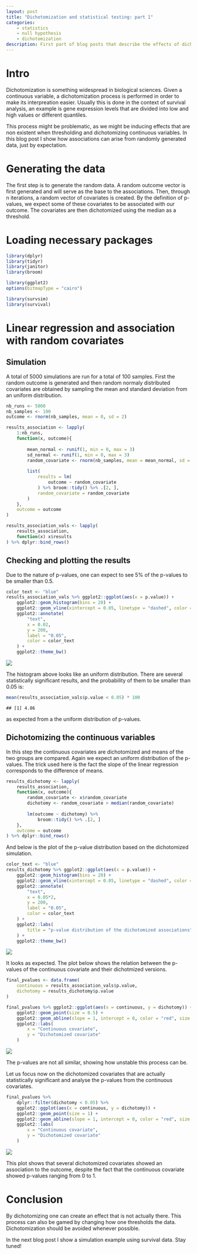 ```yaml
---
layout: post
title: "Dichotomization and statistical testing: part 1"
categories:
    - statistics
    - null hypothesis
    - dichotomization
description: First part of blog posts that describe the effects of dichotomization
---
```

    
# Intro

Dichotomization is something widespread in biological sciences. Given a 
continuous variable, a dichotomization process is performed in order to 
make its interpreation easier. Usually this is done in the context of survival
analysis, an example is gene expression levels that are divided into low
and high values or different quantiles. 

This process might be problematic, as we might be inducing effects 
that are non existent when thresholding and dichotomizing continuous variables.
In this blog post I show how associations can arise from randomly 
generated data, just by expectation. 

# Generating the data

The first step is to generate the random data. A random outcome 
vector is first generated and will serve as the base to the associations.
Then, through n iterations, a random vector of covariates is created.
By the definition of p-values, we expect some of these covariates
to be associated with our outcome. The covariates are then dichotomized 
using the median as a threshold. 

# Loading necessary packages


```r
library(dplyr)
library(tidyr)
library(janitor)
library(broom)

library(ggplot2)
options(bitmapType = "cairo")

library(survsim)
library(survival)
```

# Linear regression and association with random covariates 

## Simulation

A total of 5000 simulations are run for a total 
of 100 samples. First the random outcome is generated
and then random normaly distributed covariates are obtained
by sampling the mean and standard deviation from an uniform distribution.


```r
nb_runs <- 5000
nb_samples <- 100
outcome <- rnorm(nb_samples, mean = 0, sd = 2)

results_association <- lapply(
    1:nb_runs,
    function(x, outcome){
        
        mean_normal <- runif(1, min = 0, max = 3)
        sd_normal <- runif(1, min = 0, max = 3)
        random_covariate <- rnorm(nb_samples, mean = mean_normal, sd = sd_normal)
        
        list( 
            results = lm(
                outcome ~ random_covariate
            ) %>% broom::tidy() %>% .[2, ],
            random_covariate = random_covariate
        )
    }, 
    outcome = outcome 
)

results_association_vals <- lapply(
    results_association,
    function(x) x$results
) %>% dplyr::bind_rows()
```

## Checking and plotting the results

Due to the nature of p-values, one can expect to see 5% of the p-values
to be smaller than 0.5. 


```r
color_text <- "blue"
results_association_vals %>% ggplot2::ggplot(aes(x = p.value)) +
    ggplot2::geom_histogram(bins = 20) + 
    ggplot2::geom_vline(xintercept = 0.05, linetype = "dashed", color = color_text) + 
    ggplot2::annotate(
        "text",
        x = 0.02,
        y = 200, 
        label = "0.05",
        color = color_text
    ) + 
    ggplot2::theme_bw()
```

<img src="{{ site.baseurl }}/assets/vanilla_dichotomization_files/figure-html/unnamed-chunk-3-1.png"  />

The histogram above looks like an uniform distribution. There are several
statistically significant results, and the probability of them to be
smaller than 0.05 is:
    

```r
mean(results_association_vals$p.value < 0.05) * 100
```

```
## [1] 4.86
```

as expected from a the uniform distribution of p-values.

## Dichotomizing the continuous variables

In this step the continuous covariates are dichotomized and means
of the two groups are compared. 
Again we expect an uniform distribution of the p-values. The trick used
here is the fact the slope of the linear regression corresponds to the 
difference of means.


```r
results_dichotomy <- lapply(
    results_association,
    function(x, outcome){
        random_covariate <- x$random_covariate
        dichotomy <- random_covariate > median(random_covariate)
        
        lm(outcome ~ dichotomy) %>% 
            broom::tidy() %>% .[2, ]
    },
    outcome = outcome
) %>% dplyr::bind_rows()
```

And below is the plot of the p-value distribution based on the dichotomized
simulation.

```r
color_text <- "blue"
results_dichotomy %>% ggplot2::ggplot(aes(x = p.value)) +
    ggplot2::geom_histogram(bins = 20) + 
    ggplot2::geom_vline(xintercept = 0.05, linetype = "dashed", color = color_text) + 
    ggplot2::annotate(
        "text",
        x = 0.05*2,
        y = 200, 
        label = "0.05",
        color = color_text
    ) + 
    ggplot2::labs(
        title = "p-value distribution of the dichotomized associations"
    ) + 
    ggplot2::theme_bw()
```

<img src="{{ site.baseurl }}/assets/vanilla_dichotomization_files/figure-html/unnamed-chunk-6-1.png"  />

It looks as expected. The plot below shows the relation
between the p-values of the continuous covariate and their dichotmized versions.


```r
final_pvalues <- data.frame(
    continuous = results_association_vals$p.value,
    dichotomy = results_dichotomy$p.value
)

final_pvalues %>% ggplot2::ggplot(aes(x = continuous, y = dichotomy)) + 
    ggplot2::geom_point(size = 0.5) + 
    ggplot2::geom_abline(slope = 1, intercept = 0, color = "red", size = 1) + 
    ggplot2::labs(
        x = "Continuous covariate",
        y = "Dichotomized covariate"
    )
```

<img src="{{ site.baseurl }}/assets/vanilla_dichotomization_files/figure-html/unnamed-chunk-7-1.png"  />

The p-values are not all similar, showing how unstable this process can be.

Let us focus now on the dichotomized covariates that 
are actually statistically significant and analyse the 
p-values from the continuous covariates.


```r
final_pvalues %>% 
    dplyr::filter(dichotomy < 0.05) %>% 
    ggplot2::ggplot(aes(x = continuous, y = dichotomy)) + 
    ggplot2::geom_point(size = 1) + 
    ggplot2::geom_abline(slope = 1, intercept = 0, color = "red", size = 1) +
    ggplot2::labs(
        x = "Continuous covariate",
        y = "Dichotomized covariate"
    )
```

<img src="{{ site.baseurl }}/assets/vanilla_dichotomization_files/figure-html/unnamed-chunk-8-1.png"  />

This plot shows that several dichotomized covariates showed an association
to the outcome, despite the fact that the continuous covariate showed
p-values ranging from 0 to 1. 

# Conclusion

By dichotomizing one can create an effect that is not actually there. This 
process can also be gamed by changing how one thresholds the data. 
Dichotomization should be avoided whenever possible. 

In the next blog post I show a simulation example using survival data. 
Stay tuned!
